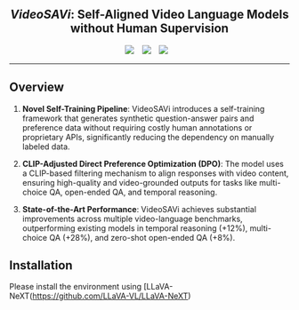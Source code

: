 ## <div align="center"> <i>VideoSAVi</i>: Self-Aligned Video Language Models without Human Supervision </div>

<div align="center">
  <a href="https://videosavi.github.io/"><img src="https://img.shields.io/static/v1?label=Project%20Page&message=GitHub&color=blue&logo=github"></a> &ensp;
  <a href="https://arxiv.org/abs/2412.00624"><img src="https://img.shields.io/static/v1?label=ArXiv&message=2402.05195&color=B31B1B&logo=arxiv"></a> &ensp;
  <a href="https://huggingface.co/yogkul2000/VideoSAVi"><img src="https://img.shields.io/static/v1?label=Model Weights&message=HuggingFace&color=yellow"></a> &ensp;
  <br>
</div>

---

## Overview

1. **Novel Self-Training Pipeline**: VideoSAVi introduces a self-training framework that generates synthetic question-answer pairs and preference data without requiring costly human annotations or proprietary APIs, significantly reducing the dependency on manually labeled data.

2. **CLIP-Adjusted Direct Preference Optimization (DPO)**: The model uses a CLIP-based filtering mechanism to align responses with video content, ensuring high-quality and video-grounded outputs for tasks like multi-choice QA, open-ended QA, and temporal reasoning.

3. **State-of-the-Art Performance**: VideoSAVi achieves substantial improvements across multiple video-language benchmarks, outperforming existing models in temporal reasoning (+12%), multi-choice QA (+28%), and zero-shot open-ended QA (+8%).

## Installation
Please install the environment using [LLaVA-NeXT(https://github.com/LLaVA-VL/LLaVA-NeXT)
